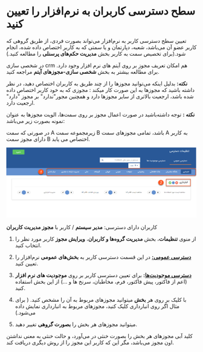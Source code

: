 ﻿
# سطح دسترسی کاربران به نرم‌افزار را تعیین کنید


تعیین سطح دسترسی کاربر به نرم‌افزار می‌تواند بصورت فردی، از طریق گروهی که کاربر عضو آن می‌باشد، شعبه، دپارتمان و یا سمتی که به کاربر اختصاص داده شده، انجام شود.(برای تخصیص سمت به کاربر بخش **مدیریت حکم‌های پرسنلی** را مطالعه کنید.)

در شخصی سازی crm  هم امکان تعریف مجوز بر روی آیتم های نرم افزار وجود دارد. برای مطالعه بیشتر به بخش **شخصی سازی-مجوزهای آیتم** مراجعه کنید.

**نکته:** بدلیل اینکه می‌توانید  مجوزها را از چند طریق به کاربران اختصاص دهید، در نظر داشته باشید که  مجوزها به این صورت کار میکند : مجوزی که به خود کاربر اختصاص داده شده باشد، ارجعیت بالاتری از سایر مجوزها دارد و  همچنین مجور"ندارد" بر مجوز "دارد" ارجعیت دارد.

**نکته :** توجه داشته‌باشید در صورت اعمال مجوز بر روی سمت‌ها، الویت مجوزها به عنوان نمونه بصورت زیر می‌باشد:

 در صورتی که سمت A  زیرمجموعه سمت B باشد، تمامی مجوزهای سمت A به کاربر دارای مجوز سمت B اختصاص می یابد.

![](permission1.png)



کاربران دارای دسترسی: **مدیر سیستم** / کاربر با **مجوز مدیریت کاربران** 

1) از منوی **تنظیمات**، بخش **مدیریت گروه‌ها و کاربران**، **ویرایش مجوز** کاربر مورد نظر را انتخاب کنید.

2) **[دسترسی عمومی:](%D8%AA%D8%B9%DB%8C%DB%8C%D9%86%20%D9%85%D8%AC%D9%88%D8%B2%D9%87%D8%A7%DB%8C%20%D8%B9%D9%85%D9%88%D9%85%DB%8C.md)** در این قسمت دسترسی‌ کاربر به **بخش‌های عمومی** نرم‌افزار را تعیین کنید.

3) **[دسترسی موجودیت‌ها](%D8%AA%D8%B9%DB%8C%DB%8C%D9%86%20%D9%85%D8%AC%D9%88%D8%B2%D9%87%D8%A7%DB%8C%20%D9%85%D9%88%D8%AC%D9%88%D8%AF%DB%8C%D8%AA%E2%80%8C%D9%87%D8%A7.md):** برای تعیین دسترسی کاربر بر روی **موجودیت های نرم افزار** (اعم از فاکتور، پیش فاکتور، فرم، مخاطبان، سرنخ ها و ...)  از این بخش استفاده کنید.

4)	با کلیک بر روی هر **بخش** میتوانید مجوزهای مربوط به آن را مشخص کنید. ( برای مثال اگر روی انبارداری کلیک کنید، مجوزهای مربوط به انبارداری نمایش داده می‌شود.)

5) میتوانید مجوزهای هر بخش را **بصورت گروهی** تغییر دهید.

کلید آبی مجوزهای هر بخش را بصورت خنثی در می‌آورد، و حالت خنثی به معنی نداشتن اون مجوز می‌باشد، مگر این که کاربر این مجوز را از روش دیگری دریافت کند.
